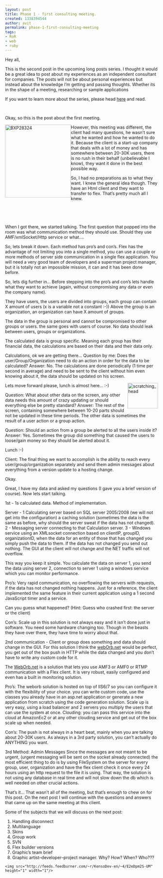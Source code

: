 ```yaml
---
layout: post
title: Phase 1 - first consulting meeting.
created: 1338394544
author: avit
permalink: phase-1-first-consulting-meeting
tags:
- RoR
- web
- ruby
---
```

<p>Hey all,</p>

<p>This is the second post in the upcoming long posts series. I thought it would be a great idea to post about my experiences as an independent consultant for companies. The posts will not be about personal experiences but instead about the knowledge I’m getting and passing thoughts. Whether its in the shape of a meeting, researching or sample applications</p>

<p>If you want to learn more about the series, please head <a href='http://www.kensodev.com/2009/07/15/this-is-the-beginning/' target='_blank'>here</a> and read.</p>

<p> </p>

<p>Okay, so this is the post about the first meeting.</p>
<img align='left' alt='BXP28324' border='0' height='240' src='http://www.kensodev.com/wp-content/uploads/2009/07/BXP28324.jpg' style='display: inline; margin-left: 0px; margin-right: 0px; border: 0px;' title='BXP28324' width='217' />
<p>However, this meeting was different, the client had many questions, he wasn’t sure what he wanted and how he wanted to do it. Because the client is a start-up company that deals with a lot of money and has somewhere between 20-30K users, there is no rush in their behalf (unbelievable I know), they want it done in the best possible way.</p>

<p>So, I had no preparations as to what they want. I knew the general idea though. They have an Html client and they want to transfer to flex. That’s pretty much all I knew.</p>

<p> </p>

<p> </p>

<p>When I got there, we started talking. The first question that popped into the room was what communication method they should use. Should they use AMF/xmlSocket/Http service or what….</p>

<p>So, lets break it down. Each method has pro’s and con’s. Flex has the advantage of not limiting you into a single method, you can use a couple or more methods of server side communication in a single flex application. You will need a very good team of developers and a superman project manager, but it is totally not an impossible mission, it can and it has been done before.</p>

<p>So, lets dig further in… Before stepping into the pro’s and con’s lets handle what they want to achieve (again, without compromising any data or even the company name).</p>

<p>They have users, the users are divided into groups, each group can contain X amount of users (x is a variable not a constant :-)) Above the group is an organization, an organization can have X amount of groups.</p>

<p>The data in the group is personal and cannot be compromised to other groups or users. the same goes with users of course. No data should leak between users, groups or organizations.</p>

<p>The calculated data is group specific. Meaning each group has their financial data, the calculations are based on their data and their data only.</p>

<p>Calculations, ok we are getting there… Question by me: Does the user/Group/Organization need to do an action in order for the data to be calculated? Answer: No. The calculations are done periodically (1 time per second in average) and need to be sent to the client without him even knowing about it, the data should be updated on his screen.</p>
<img align='right' alt='scratching_head' border='0' height='84' src='http://www.kensodev.com/wp-content/uploads/2009/07/scratching_head.jpg' style='display: inline; margin-left: 0px; margin-right: 0px; border: 0px;' title='scratching_head' width='100' />
<p>Lets move forward please, lunch is almost here… :-)</p>

<p>Question: What about other data on the screen, any other data needs this amount of crazy updating or should everything else be pretty standard? Answer: The rest of the screen, containing somewhere between 10-20 parts should not be updated in these time periods. The other data is sometimes the result of a user action or a group action.</p>

<p>Question: Should an action from a group be alerted to all the users inside it? Answer: Yes. Sometimes the group did something that caused the users to loose/gain money so they should be alerted about it.</p>

<p>Lunch :-)</p>

<p>Client: The final thing we want to accomplish is the ability to reach every user/group/organization separately and send them admin messages about everything from a version update to a hosting change.</p>

<p>Okay.</p>

<p>Great, I have my data and asked my questions (I gave you a brief version of course). Now lets start talking.</p>

<p>1st - 1s calculated data. Method of implementation.</p>

<p>Server - 1 Calculating server based on SQL server 2005/2008 (we will not get into the configuration) a caching solution (sometimes the data is the same as before, why should the server sweat if the data has not changed). 2 - Messaging server connecting to that Calculation server. 3 - Windows service using an XMLsocket connection based on clientIP, groupID, organizationID, when the data for an entity of those that has changed you simply push the data to them. If the data has not changed you send out nothing. The GUI at the client will not change and the NET traffic will not overflow.</p>

<p>This way you keep it simple. You calculate the data on server 1, you send the data using server 2, connection to server 1 using a windows service which you can monitor performance.</p>

<p>Pro’s: Very rapid communication, no overflowing the servers with requests, if the data has not changed nothing happens. Just for a reference, the client implemented the same feature in their current application using a 1 second JavaScript timer and a service.</p>

<p>Can you guess what happened? (Hint: Guess who crashed first: the server or the client)</p>

<p>Con’s: Scale up in this solution is not always easy and it isn’t done just in software. You need some hardware changing too. Though in the beasts they have over there, they have time to worry about that.</p>

<p>2nd communication - Client or group does something and data should change in the GUI. For this solution I think the <a href='http://www.themidnightcoders.com/products/weborb-for-net/overview.html' target='_blank'>webOrb.net</a> would be perfect, you get out of the box push in HTTP while the data changed and you don’t have to write any custom code for it.</p>

<p>The <a href='http://www.themidnightcoders.com/products/weborb-for-net/overview.html' target='_blank'>WebOrb.net</a> is a solution that lets you use AMF3 or AMF0 or RTMP communication with a Flex client. It is very robust, easily configured and even has a built in monitoring solution.</p>

<p>Pro’s: The weborb solution is hosted on top of IIS6/7 so you can configure it with the flexibility of your choice. you can write custom code, use the classes you already have in an asp.net application or generate a new application from scratch using the code generation solution. Scale up is very easy, using a load balancer and 2 servers you multiply the users that can use the system at once. Clouding: you can pass this service into the cloud at AmazonEc2 or at any other clouding service and get out of the box scale up when needed.</p>

<p>Con’s: The push is not always in a heart beat, mainly when you are talking about 20-30K users. As always in a 3rd party solution, you can’t actually do ANYTHING you want.</p>

<p>3rd Method: Admin Messages Since the messages are not meant to be urgent, (urgent messaging will be sent on the socket already connected) the most efficient thing to do is by using FileSystem on the server for every group, user, organization and have the flex client check it once every 24 hours using an http request to the file it is using. That way, the solution is not using any database in real time and will not slow down the db which is well needed on other crucial actions.</p>

<p>That’s it… That wasn’t all of the meeting, but that’s enough to chew on for this post. On the next post I will continue with the questions and answers that came up on the same meeting at this client.</p>

<p>Some of the subjects that we will discuss on the next post:</p>

<ol>
<li>Handling disconnect</li>

<li>Multilanguage</li>

<li>Skins</li>

<li>Group work</li>

<li>SVN</li>

<li>Flex builder versions</li>

<li>Graphic’s team brief</li>

<li>Graphic artist–developer–project manager. Why? How? When? Who???</li>
</ol>
      
    <img src="http://feeds.feedburner.com/~r/KensoDev-en/~4/E2eDpm2S-UM" height="1" width="1"/>
